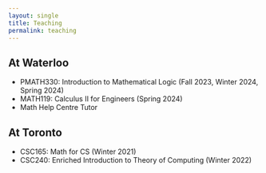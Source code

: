 ```yaml
---
layout: single
title: Teaching
permalink: teaching
---
```

## At Waterloo
- PMATH330: Introduction to Mathematical Logic (Fall 2023, Winter 2024, Spring 2024)
- MATH119: Calculus II for Engineers (Spring 2024)
- Math Help Centre Tutor

## At Toronto
- CSC165: Math for CS (Winter 2021)
- CSC240: Enriched Introduction to Theory of Computing (Winter 2022)